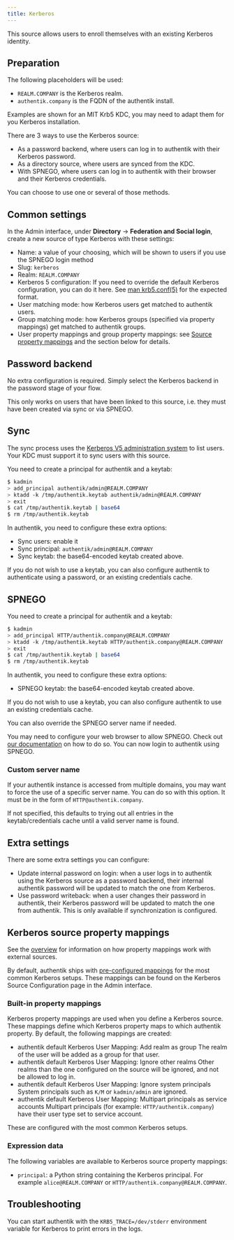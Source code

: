```yaml
---
title: Kerberos
---
```


This source allows users to enroll themselves with an existing Kerberos identity.

## Preparation

The following placeholders will be used:

-   `REALM.COMPANY` is the Kerberos realm.
-   `authentik.company` is the FQDN of the authentik install.

Examples are shown for an MIT Krb5 KDC, you may need to adapt them for you Kerberos installation.

There are 3 ways to use the Kerberos source:

-   As a password backend, where users can log in to authentik with their Kerberos password.
-   As a directory source, where users are synced from the KDC.
-   With SPNEGO, where users can log in to authentik with their browser and their Kerberos credentials.

You can choose to use one or several of those methods.

## Common settings

In the Admin interface, under **Directory** -> **Federation and Social login**, create a new source of type Kerberos with these settings:

-   Name: a value of your choosing, which will be shown to users if you use the SPNEGO login method
-   Slug: `kerberos`
-   Realm: `REALM.COMPANY`
-   Kerberos 5 configuration: If you need to override the default Kerberos configuration, you can do it here. See [man krb5.conf(5)](https://web.mit.edu/kerberos/krb5-latest/doc/admin/conf_files/krb5_conf.html) for the expected format.
-   User matching mode: how Kerberos users get matched to authentik users.
-   Group matching mode: how Kerberos groups (specified via property mappings) get matched to authentik groups.
-   User property mappings and group property mappings: see [Source property mappings](../../property-mappings/index.md) and the section below for details.

## Password backend

No extra configuration is required. Simply select the Kerberos backend in the password stage of your flow.

This only works on users that have been linked to this source, i.e. they must have been created via sync or via SPNEGO.

## Sync

The sync process uses the [Kerberos V5 administration system](https://web.mit.edu/kerberos/krb5-latest/doc/admin/database.html) to list users. Your KDC must support it to sync users with this source.

You need to create a principal for authentik and a keytab:

```bash
$ kadmin
> add_principal authentik/admin@REALM.COMPANY
> ktadd -k /tmp/authentik.keytab authentik/admin@REALM.COMPANY
> exit
$ cat /tmp/authentik.keytab | base64
$ rm /tmp/authentik.keytab
```

In authentik, you need to configure these extra options:

-   Sync users: enable it
-   Sync principal: `authentik/admin@REALM.COMPANY`
-   Sync keytab: the base64-encoded keytab created above.

If you do not wish to use a keytab, you can also configure authentik to authenticate using a password, or an existing credentials cache.

## SPNEGO

You need to create a principal for authentik and a keytab:

```bash
$ kadmin
> add_principal HTTP/authentik.company@REALM.COMPANY
> ktadd -k /tmp/authentik.keytab HTTP/authentik.company@REALM.COMPANY
> exit
$ cat /tmp/authentik.keytab | base64
$ rm /tmp/authentik.keytab
```

In authentik, you need to configure these extra options:

-   SPNEGO keytab: the base64-encoded keytab created above.

If you do not wish to use a keytab, you can also configure authentik to use an existing credentials cache.

You can also override the SPNEGO server name if needed.

You may need to configure your web browser to allow SPNEGO. Check out [our documentation](./browser.md) on how to do so. You can now login to authentik using SPNEGO.

### Custom server name

If your authentik instance is accessed from multiple domains, you may want to force the use of a specific server name. You can do so with this option. It must be in the form of `HTTP@authentik.company`.

If not specified, this defaults to trying out all entries in the keytab/credentials cache until a valid server name is found.

## Extra settings

There are some extra settings you can configure:

-   Update internal password on login: when a user logs in to authentik using the Kerberos source as a password backend, their internal authentik password will be updated to match the one from Kerberos.
-   Use password writeback: when a user changes their password in authentik, their Kerberos password will be updated to match the one from authentik. This is only available if synchronization is configured.

## Kerberos source property mappings

See the [overview](../../property-mappings/index.md) for information on how property mappings work with external sources.

By default, authentik ships with [pre-configured mappings](#built-in-property-mappings) for the most common Kerberos setups. These mappings can be found on the Kerberos Source Configuration page in the Admin interface.

### Built-in property mappings

Kerberos property mappings are used when you define a Kerberos source. These mappings define which Kerberos property maps to which authentik property. By default, the following mappings are created:

-   authentik default Kerberos User Mapping: Add realm as group
    The realm of the user will be added as a group for that user.
-   authentik default Kerberos User Mapping: Ignore other realms
    Other realms than the one configured on the source will be ignored, and not be allowed to log in.
-   authentik default Kerberos User Mapping: Ignore system principals
    System principals such as `K/M` or `kadmin/admin` are ignored.
-   authentik default Kerberos User Mapping: Multipart principals as service accounts
    Multipart principals (for example: `HTTP/authentik.company`) have their user type set to service account.

These are configured with the most common Kerberos setups.

### Expression data

The following variables are available to Kerberos source property mappings:

-   `principal`: a Python string containing the Kerberos principal. For example `alice@REALM.COMPANY` or `HTTP/authentik.company@REALM.COMPANY`.

## Troubleshooting

You can start authentik with the `KRB5_TRACE=/dev/stderr` environment variable for Kerberos to print errors in the logs.
